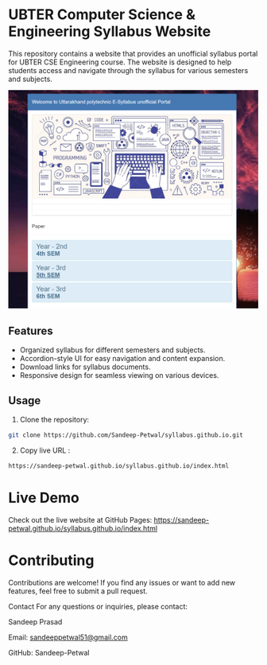 # UBTER Computer Science & Engineering Syllabus Website

This repository contains a website that provides an unofficial syllabus portal for UBTER CSE Engineering course. The website is designed to help students access and navigate through the syllabus for various semesters and subjects.

![Website Screenshot](images/S1.png)

## Features

- Organized syllabus for different semesters and subjects.
- Accordion-style UI for easy navigation and content expansion.
- Download links for syllabus documents.
- Responsive design for seamless viewing on various devices.

## Usage

1. Clone the repository:

```bash
git clone https://github.com/Sandeep-Petwal/syllabus.github.io.git
```
2. Copy live URL :
```bash
https://sandeep-petwal.github.io/syllabus.github.io/index.html
```
# Live Demo
Check out the live website at GitHub Pages: https://sandeep-petwal.github.io/syllabus.github.io/index.html

# Contributing
Contributions are welcome! If you find any issues or want to add new features, feel free to submit a pull request.

Contact
For any questions or inquiries, please contact:

Sandeep Prasad

Email: sandeeppetwal51@gmail.com

GitHub: Sandeep-Petwal

